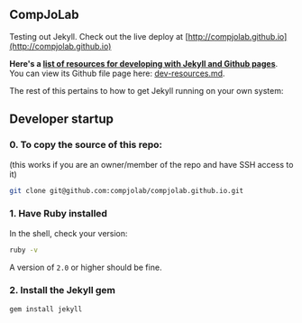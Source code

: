 ## CompJoLab


Testing out Jekyll. Check out the live deploy at [http://compjolab.github.io](http://compjolab.github.io)

__Here's a [list of resources for developing with Jekyll and Github pages](http://compjolab.github.io/dev-resources)__. You can view its Github file page here: [dev-resources.md](dev-resources.md).


The rest of this pertains to how to get Jekyll running on your own system:

## Developer startup

### 0. To copy the source of this repo:

(this works if you are an owner/member of the repo and have SSH access to it)

~~~sh
git clone git@github.com:compjolab/compjolab.github.io.git
~~~

### 1. Have Ruby installed

In the shell, check your version:

~~~sh
ruby -v
~~~

A version of `2.0` or higher should be fine.


### 2. Install the Jekyll gem

~~~sh
gem install jekyll
~~~


